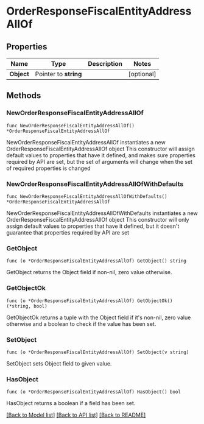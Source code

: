 # OrderResponseFiscalEntityAddressAllOf

## Properties

Name | Type | Description | Notes
------------ | ------------- | ------------- | -------------
**Object** | Pointer to **string** |  | [optional] 

## Methods

### NewOrderResponseFiscalEntityAddressAllOf

`func NewOrderResponseFiscalEntityAddressAllOf() *OrderResponseFiscalEntityAddressAllOf`

NewOrderResponseFiscalEntityAddressAllOf instantiates a new OrderResponseFiscalEntityAddressAllOf object
This constructor will assign default values to properties that have it defined,
and makes sure properties required by API are set, but the set of arguments
will change when the set of required properties is changed

### NewOrderResponseFiscalEntityAddressAllOfWithDefaults

`func NewOrderResponseFiscalEntityAddressAllOfWithDefaults() *OrderResponseFiscalEntityAddressAllOf`

NewOrderResponseFiscalEntityAddressAllOfWithDefaults instantiates a new OrderResponseFiscalEntityAddressAllOf object
This constructor will only assign default values to properties that have it defined,
but it doesn't guarantee that properties required by API are set

### GetObject

`func (o *OrderResponseFiscalEntityAddressAllOf) GetObject() string`

GetObject returns the Object field if non-nil, zero value otherwise.

### GetObjectOk

`func (o *OrderResponseFiscalEntityAddressAllOf) GetObjectOk() (*string, bool)`

GetObjectOk returns a tuple with the Object field if it's non-nil, zero value otherwise
and a boolean to check if the value has been set.

### SetObject

`func (o *OrderResponseFiscalEntityAddressAllOf) SetObject(v string)`

SetObject sets Object field to given value.

### HasObject

`func (o *OrderResponseFiscalEntityAddressAllOf) HasObject() bool`

HasObject returns a boolean if a field has been set.


[[Back to Model list]](../README.md#documentation-for-models) [[Back to API list]](../README.md#documentation-for-api-endpoints) [[Back to README]](../README.md)


